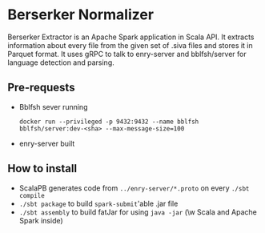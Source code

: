 # Berserker Normalizer

Berserker Extractor is an Apache Spark application in Scala API. 
It extracts information about every file from the given set of .siva files and stores it in Parquet format.
It uses gRPC to talk to enry-server and bblfsh/server for language detection and parsing. 

## Pre-requests
 - Bblfsh sever running
   ```
   docker run --privileged -p 9432:9432 --name bblfsh bblfsh/server:dev-<sha> --max-message-size=100
   ```
 - enry-server built

## How to install

 - ScalaPB generates code from `../enry-server/*.proto` on every `./sbt compile`
 - `./sbt package` to build `spark-submit`'able .jar file
 - `./sbt assembly` to build fatJar for using `java -jar` (\w Scala and Apache Spark inside)


